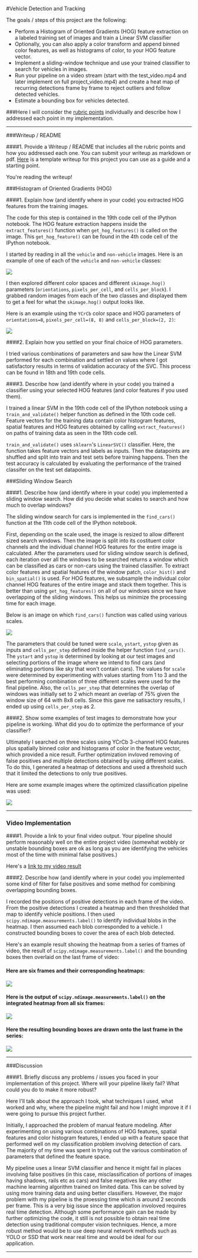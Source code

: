 #Vehicle Detection and Tracking

The goals / steps of this project are the following:

* Perform a Histogram of Oriented Gradients (HOG) feature extraction on a labeled training set of images and train a Linear SVM classifier
* Optionally, you can also apply a color transform and append binned color features, as well as histograms of color, to your HOG feature vector. 
* Implement a sliding-window technique and use your trained classifier to search for vehicles in images.
* Run your pipeline on a video stream (start with the test_video.mp4 and later implement on full project_video.mp4) and create a heat map of recurring detections frame by frame to reject outliers and follow detected vehicles.
* Estimate a bounding box for vehicles detected.

[//]: # (Image References)
[image1]: ./examples/car_not_car.png
[image2]: ./examples/HOG_example.jpg
[image3]: ./examples/sliding_windows.jpg
[image4]: ./examples/sliding_window.jpg
[image5]: ./examples/bboxes_and_heat.png
[image6]: ./examples/labels_map.png
[image7]: ./examples/output_bboxes.png
[video1]: ./project_video.mp4

###Here I will consider the [rubric points](https://review.udacity.com/#!/rubrics/513/view) individually and describe how I addressed each point in my implementation.  

---

###Writeup / README

####1. Provide a Writeup / README that includes all the rubric points and how you addressed each one.  You can submit your writeup as markdown or pdf.  [Here](https://github.com/udacity/CarND-Vehicle-Detection/blob/master/writeup_template.md) is a template writeup for this project you can use as a guide and a starting point.  

You're reading the writeup!

###Histogram of Oriented Gradients (HOG)

####1. Explain how (and identify where in your code) you extracted HOG features from the training images.

The code for this step is contained in the 19th code cell of the IPython notebook. The HOG feature extraction happens inside the `extract_features()` function when `get_hog_features()` is called on the image. This `get_hog_feature()` can be found in the 4th code cell of the IPython notebook.

I started by reading in all the `vehicle` and `non-vehicle` images.  Here is an example of one of each of the `vehicle` and `non-vehicle` classes:

![][image1]

I then explored different color spaces and different `skimage.hog()` parameters (`orientations`, `pixels_per_cell`, and `cells_per_block`).  I grabbed random images from each of the two classes and displayed them to get a feel for what the `skimage.hog()` output looks like.

Here is an example using the `YCrCb` color space and HOG parameters of `orientations=8`, `pixels_per_cell=(8, 8)` and `cells_per_block=(2, 2)`:

![][image2]

####2. Explain how you settled on your final choice of HOG parameters.

I tried various combinations of parameters and saw how the Linear SVM performed for each combination and settled on values where I got satisfactory results in terms of validation accuracy of the SVC. This process can be found in 18th and 19th code cells. 

####3. Describe how (and identify where in your code) you trained a classifier using your selected HOG features (and color features if you used them).

I trained a linear SVM in the 19th code cell of the IPython notebook using a `train_and_validate()` helper function as defined in the 10th code cell. Feature vectors for the training data contain color histogram features, spatial features and HOG features obtained by calling `extract_features()` on paths of training data as seen in the 19th code cell. 

`train_and_validate()` uses `sklearn`'s `LinearSVC()` classifier. Here, the function takes feature vectors and labels as inputs. Then the datapoints are shuffled and split into train and test sets before training happens. Then the test accuracy is calculated  by evaluating the performance of the trained classifer on the test set datapoints. 

###Sliding Window Search

####1. Describe how (and identify where in your code) you implemented a sliding window search.  How did you decide what scales to search and how much to overlap windows?

The sliding window search for cars is implemented in the `find_cars()` function at the 11th code cell of the IPython notebook. 

First, depending on the scale used, the image is resized to allow different sized search windows. Then the image is split into its costituent color channels and the individual channel HOG features for the entire image is calculated. After the parameters used for sliding window search is defined, each iteration over all the windows to be searched returns a window which can be classified as cars or non-cars using the trained classifier. To extract color features and spatial features of the window patch, `color_hist()` and `bin_spatial()` is used. For HOG features, we subsample the individual color channel HOG features of the entire image and stack them together. This is better than using `get_hog_features()` on all of our windows since we have overlapping of the sliding windows. This helps us minimize the processing time for each image.  

Below is an image on which `find_cars()` function was called using various scales.

![][image3]

The parameters that could be tuned were `scale`, `ystart`, `ystop` given as inputs and `cells_per_step` defined inside the helper function `find_cars()`. The `ystart` and `ystop` is determined by looking at our test images and selecting portions of the image where we intend to find cars (and eliminating portions like sky that won't contain cars). The values for `scale` were determined by experimenting with values starting from 1 to 3 and the best performing combination of three different scales were used for the final pipeline. Also, the `cells_per_step` that determines the overlap of windows was initially set to 2 which meant an overlap of 75% given the window size of 64 with 8x8 cells. Since this gave me satisactory results, I ended up using `cells_per_step` as 2.

####2. Show some examples of test images to demonstrate how your pipeline is working.  What did you do to optimize the performance of your classifier?

Ultimately I searched on three scales using YCrCb 3-channel HOG features plus spatially binned color and histograms of color in the feature vector, which provided a nice result. Further optimization invloved removing of false positives and multiple detections obtained by using different scales. To do this, I generated a heatmap of detections and used a threshold such that it limited the detections to only true positives. 

Here are some example images where the optimized classification pipeline was used:

![][image4]

---

### Video Implementation

####1. Provide a link to your final video output.  Your pipeline should perform reasonably well on the entire project video (somewhat wobbly or unstable bounding boxes are ok as long as you are identifying the vehicles most of the time with minimal false positives.)

Here's a [link to my video result](https://youtu.be/R4GqhKPrTGM)

####2. Describe how (and identify where in your code) you implemented some kind of filter for false positives and some method for combining overlapping bounding boxes.

I recorded the positions of positive detections in each frame of the video.  From the positive detections I created a heatmap and then thresholded that map to identify vehicle positions.  I then used `scipy.ndimage.measurements.label()` to identify individual blobs in the heatmap.  I then assumed each blob corresponded to a vehicle. I constructed bounding boxes to cover the area of each blob detected.  

Here's an example result showing the heatmap from a series of frames of video, the result of `scipy.ndimage.measurements.label()` and the bounding boxes then overlaid on the last frame of video:

#### Here are six frames and their corresponding heatmaps:

![][image5]

#### Here is the output of `scipy.ndimage.measurements.label()` on the integrated heatmap from all six frames:
![][image6]

#### Here the resulting bounding boxes are drawn onto the last frame in the series:
![][image7]

---

###Discussion

####1. Briefly discuss any problems / issues you faced in your implementation of this project.  Where will your pipeline likely fail?  What could you do to make it more robust?

Here I'll talk about the approach I took, what techniques I used, what worked and why, where the pipeline might fail and how I might improve it if I were going to pursue this project further.  

Initially, I approached the problem of manual feature modeling. After experimenting on using various combinations of HOG features, spatial features and color histogram features, I ended up with a feature space that performed well on my classification problem involving detection of cars. The majority of my time was spent in trying out the various combination of parameters that defined the feature space. 

My pipeline uses a linear SVM classifier and hence it might fail in places involving false positives (in this case, misclassification of portions of images having shadows, rails etc as cars) and false negatives like any other machine learning algorithm trained on limited data. This can be solved by using more training data and using better classifiers. However, the major problem with my pipeline is the proessing time which is around 2 seconds per frame. This is a very big issue since the application involoved requires real time detection. Although some performance gain can be made by further optimizing the code, it still is not possible to obtain real time detection using traditional computer vision techniques. Hence, a more robust method would be to use deep neural network methods such as YOLO or SSD that work near real time and would be ideal for our application.

---